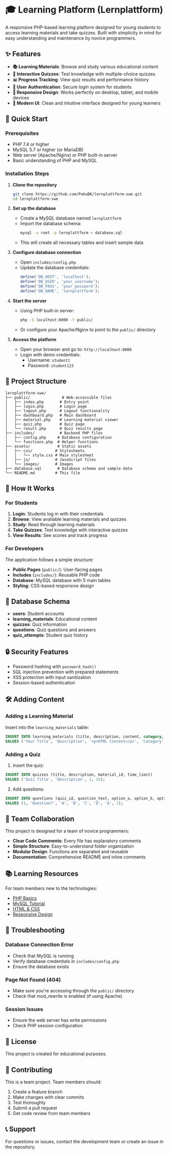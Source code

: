 # 🎓 Learning Platform (Lernplattform)

A responsive PHP-based learning platform designed for young students to access learning materials and take quizzes. Built with simplicity in mind for easy understanding and maintenance by novice programmers.

## ✨ Features

- **📚 Learning Materials**: Browse and study various educational content
- **📝 Interactive Quizzes**: Test knowledge with multiple-choice quizzes
- **📊 Progress Tracking**: View quiz results and performance history
- **🔐 User Authentication**: Secure login system for students
- **📱 Responsive Design**: Works perfectly on desktop, tablet, and mobile devices
- **🎨 Modern UI**: Clean and intuitive interface designed for young learners

## 🚀 Quick Start

### Prerequisites

- PHP 7.4 or higher
- MySQL 5.7 or higher (or MariaDB)
- Web server (Apache/Nginx) or PHP built-in server
- Basic understanding of PHP and MySQL

### Installation Steps

1. **Clone the repository**
   ```bash
   git clone https://github.com/PakuBK/lernplattform-swe.git
   cd lernplattform-swe
   ```

2. **Set up the database**
   - Create a MySQL database named `lernplattform`
   - Import the database schema:
     ```bash
     mysql -u root -p lernplattform < database.sql
     ```
   - This will create all necessary tables and insert sample data

3. **Configure database connection**
   - Open `includes/config.php`
   - Update the database credentials:
     ```php
     define('DB_HOST', 'localhost');
     define('DB_USER', 'your_username');
     define('DB_PASS', 'your_password');
     define('DB_NAME', 'lernplattform');
     ```

4. **Start the server**
   - Using PHP built-in server:
     ```bash
     php -S localhost:8000 -t public/
     ```
   - Or configure your Apache/Nginx to point to the `public/` directory

5. **Access the platform**
   - Open your browser and go to: `http://localhost:8000`
   - Login with demo credentials:
     - Username: `student1`
     - Password: `student123`

## 📁 Project Structure

```
lernplattform-swe/
├── public/              # Web-accessible files
│   ├── index.php       # Entry point
│   ├── login.php       # Login page
│   ├── logout.php      # Logout functionality
│   ├── dashboard.php   # Main dashboard
│   ├── material.php    # Learning material viewer
│   ├── quiz.php        # Quiz page
│   └── result.php      # Quiz results page
├── includes/           # Backend PHP files
│   ├── config.php     # Database configuration
│   └── functions.php  # Helper functions
├── assets/            # Static assets
│   ├── css/          # Stylesheets
│   │   └── style.css # Main stylesheet
│   ├── js/           # JavaScript files
│   └── images/       # Images
├── database.sql       # Database schema and sample data
└── README.md         # This file
```

## 🎯 How It Works

### For Students

1. **Login**: Students log in with their credentials
2. **Browse**: View available learning materials and quizzes
3. **Study**: Read through learning materials
4. **Take Quizzes**: Test knowledge with interactive quizzes
5. **View Results**: See scores and track progress

### For Developers

The application follows a simple structure:

- **Public Pages** (`public/`): User-facing pages
- **Includes** (`includes/`): Reusable PHP code
- **Database**: MySQL database with 5 main tables
- **Styling**: CSS-based responsive design

## 📝 Database Schema

- **users**: Student accounts
- **learning_materials**: Educational content
- **quizzes**: Quiz information
- **questions**: Quiz questions and answers
- **quiz_attempts**: Student quiz history

## 🔒 Security Features

- Password hashing with `password_hash()`
- SQL injection prevention with prepared statements
- XSS protection with input sanitization
- Session-based authentication

## 🛠️ Adding Content

### Adding a Learning Material

Insert into the `learning_materials` table:
```sql
INSERT INTO learning_materials (title, description, content, category, difficulty_level) 
VALUES ('Your Title', 'Description', '<p>HTML Content</p>', 'Category', 'beginner');
```

### Adding a Quiz

1. Insert the quiz:
```sql
INSERT INTO quizzes (title, description, material_id, time_limit) 
VALUES ('Quiz Title', 'Description', 1, 15);
```

2. Add questions:
```sql
INSERT INTO questions (quiz_id, question_text, option_a, option_b, option_c, option_d, correct_answer, points) 
VALUES (1, 'Question?', 'A', 'B', 'C', 'D', 'A', 1);
```

## 🤝 Team Collaboration

This project is designed for a team of novice programmers:

- **Clear Code Comments**: Every file has explanatory comments
- **Simple Structure**: Easy-to-understand folder organization
- **Modular Design**: Functions are separated and reusable
- **Documentation**: Comprehensive README and inline comments

## 📚 Learning Resources

For team members new to the technologies:

- [PHP Basics](https://www.php.net/manual/en/tutorial.php)
- [MySQL Tutorial](https://dev.mysql.com/doc/mysql-tutorial-excerpt/8.0/en/)
- [HTML & CSS](https://www.w3schools.com/html/)
- [Responsive Design](https://www.w3schools.com/css/css_rwd_intro.asp)

## 🐛 Troubleshooting

### Database Connection Error
- Check that MySQL is running
- Verify database credentials in `includes/config.php`
- Ensure the database exists

### Page Not Found (404)
- Make sure you're accessing through the `public/` directory
- Check that mod_rewrite is enabled (if using Apache)

### Session Issues
- Ensure the web server has write permissions
- Check PHP session configuration

## 📄 License

This project is created for educational purposes.

## 👥 Contributing

This is a team project. Team members should:
1. Create a feature branch
2. Make changes with clear commits
3. Test thoroughly
4. Submit a pull request
5. Get code review from team members

## 📞 Support

For questions or issues, contact the development team or create an issue in the repository.